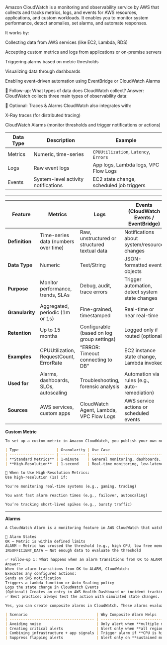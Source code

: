 Amazon CloudWatch is a monitoring and observability service by AWS that collects and tracks metrics, logs, and events for AWS resources, applications, and custom workloads. It enables you to monitor system performance, detect anomalies, set alarms, and automate responses.

It works by:

Collecting data from AWS services (like EC2, Lambda, RDS)

Accepting custom metrics and logs from applications or on-premise servers

Triggering alarms based on metric thresholds

Visualizing data through dashboards

Enabling event-driven automation using EventBridge or CloudWatch Alarms

🔁 Follow-up: What types of data does CloudWatch collect?
Answer:
CloudWatch collects three main types of observability data:


🔹 Optional: Traces & Alarms
CloudWatch also integrates with:

X-Ray traces (for distributed tracing)

CloudWatch Alarms (monitor thresholds and trigger notifications or actions)

| Data Type | Description                         | Example                                  |
| --------- | ----------------------------------- | ---------------------------------------- |
| Metrics   | Numeric, time-series                | `CPUUtilization`, `Latency`, `Errors`    |
| Logs      | Raw event logs                      | App logs, Lambda logs, VPC Flow Logs     |
| Events    | System-level activity notifications | EC2 state change, scheduled job triggers |
***************************************************************************************

| Feature         | **Metrics**                             | **Logs**                                     | **Events** (CloudWatch Events / EventBridge)    |
| --------------- | --------------------------------------- | -------------------------------------------- | ----------------------------------------------- |
| **Definition**  | Time-series data (numbers over time)    | Raw, unstructured or structured textual data | Notifications about system/resource changes     |
| **Data Type**   | Numeric                                 | Text/String                                  | JSON-formatted event objects                    |
| **Purpose**     | Monitor performance, trends, SLAs       | Debug, audit, trace errors                   | Trigger automation, detect system state changes |
| **Granularity** | Aggregated, periodic (1m or 1s)         | Fine-grained, timestamped                    | Real-time or near real-time                     |
| **Retention**   | Up to 15 months                         | Configurable (based on log group settings)   | Logged only if routed (optional)                |
| **Examples**    | CPUUtilization, RequestCount, ErrorRate | “ERROR: Timeout connecting to DB”            | EC2 instance state change, Lambda invoked       |
| **Used for**    | Alarms, dashboards, SLOs, autoscaling   | Troubleshooting, forensic analysis           | Automation via rules (e.g., auto-remediation)   |
| **Sources**     | AWS services, custom apps               | CloudWatch Agent, Lambda, VPC Flow Logs      | AWS service actions or scheduled events         |


**Custom Metric**

```markdown
To set up a custom metric in Amazon CloudWatch, you publish your own numeric data points (e.g., queue size, request count, cache hits) using the PutMetricData API. This allows you to monitor application-specific or business-level KPIs not captured by AWS by default.

| Type                 | Granularity | Use Case                                  | Cost        |
| -------------------- | ----------- | ----------------------------------------- | ----------- |
| **Standard Metrics** | 1-minute    | General monitoring, dashboards, alarms    | Lower cost  |
| **High-Resolution**  | 1-second    | Real-time monitoring, low-latency systems | Higher cost |

🧠 When to Use High-Resolution Metrics:
Use high-resolution (1s) if:

You're monitoring real-time systems (e.g., gaming, trading)

You want fast alarm reaction times (e.g., failover, autoscaling)

You’re tracking short-lived spikes (e.g., bursty traffic)
```
********************************************************************************************************************

**Alarms**

```markdown
A CloudWatch Alarm is a monitoring feature in AWS CloudWatch that watches a single metric (or math expression of metrics) and performs actions based on thresholds you define. It continuously evaluates metric values and changes state when they cross thresholds, allowing for alerting, automation, or scaling actions

📌 Alarm States
OK – Metric is within defined limits
ALARM – Metric has crossed the threshold (e.g., high CPU, low free memory)
INSUFFICIENT_DATA – Not enough data to evaluate the threshold

✅ Follow-up 1: What happens when an alarm transitions from OK to ALARM?
Answer:
When the alarm transitions from OK to ALARM, CloudWatch:
Executes any configured actions:
Sends an SNS notification
Triggers a Lambda function or Auto Scaling policy
Logs the state change in CloudWatch Events
(Optional) Creates an entry in AWS Health Dashboard or incident tracking tools (via integration)
✅ Best practice: always test the action with simulated state changes.

Yes, you can create composite alarms in CloudWatch. These alarms evaluate the state of multiple other alarms using logical expressions (AND, OR, NOT) instead of watching a single metric.

| Scenario                               | Why Composite Alarm Helps                                                    |
| -------------------------------------- | ---------------------------------------------------------------------------- |
| Avoiding noise                         | Only alert when **multiple metrics fail** (e.g., latency **AND** error rate) |
| Creating critical alerts               | Alert only when **all regional alarms** are in `ALARM`                       |
| Combining infrastructure + app signals | Trigger alarm if **CPU is high AND API is slow**                             |
| Suppress flapping alerts               | Alert only on **sustained multiple alarm states**                            |

```

















